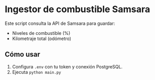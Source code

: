 # Ingestor de combustible Samsara

Este script consulta la API de Samsara para guardar:
- Niveles de combustible (%)
- Kilometraje total (odómetro)

## Cómo usar

1. Configura `.env` con tu token y conexión PostgreSQL.
2. Ejecuta `python main.py`
